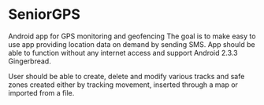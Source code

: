 # SeniorGPS
Android app for GPS monitoring and geofencing The goal is to make easy to use app providing location data on demand by sending SMS. App should be able to function without any internet access and support Android 2.3.3 Gingerbread.

User should be able to create, delete and modify various tracks and safe zones created either by tracking movement, inserted through a map or imported from a file.

